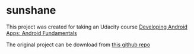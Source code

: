 # sunshane
This project was created for taking an Udacity course [Developing Android Apps: Android Fundamentals](https://www.udacity.com/course/ud853)

The original project can be download from [this github repo](https://github.com/udacity/Sunshine-Version-2)

